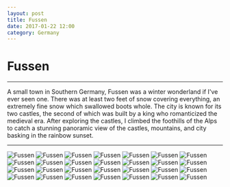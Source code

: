 ```yaml
---
layout: post
title: Fussen
date: 2017-01-22 12:00
category: Germany
---
```


# Fussen

---

A small town in Southern Germany, Fussen was a winter wonderland if I've ever seen one. There was at least two feet of snow covering everything, an extremely fine snow which swallowed boots whole.
The city is known for its two castles, the second of which was built by a king who romanticized the medieval era.
After exploring the castles, I climbed the foothills of the Alps to catch a stunning panoramic view of the castles, mountains, and city basking in the rainbow sunset.

---

![Fussen](/assets/img/travel/Germany/Fussen/Fussen-1.JPG)
![Fussen](/assets/img/travel/Germany/Fussen/Fussen-2.JPG)
![Fussen](/assets/img/travel/Germany/Fussen/Fussen-3.JPG)
![Fussen](/assets/img/travel/Germany/Fussen/Fussen-4.JPG)
![Fussen](/assets/img/travel/Germany/Fussen/Fussen-5.JPG)
![Fussen](/assets/img/travel/Germany/Fussen/Fussen-6.JPG)
![Fussen](/assets/img/travel/Germany/Fussen/Fussen-7.JPG)
![Fussen](/assets/img/travel/Germany/Fussen/Fussen-8.JPG)
![Fussen](/assets/img/travel/Germany/Fussen/Fussen-9.JPG)
![Fussen](/assets/img/travel/Germany/Fussen/Fussen-10.JPG)
![Fussen](/assets/img/travel/Germany/Fussen/Fussen-11.JPG)
![Fussen](/assets/img/travel/Germany/Fussen/Fussen-12.JPG)
![Fussen](/assets/img/travel/Germany/Fussen/Fussen-13.JPG)
![Fussen](/assets/img/travel/Germany/Fussen/Fussen-14.JPG)
![Fussen](/assets/img/travel/Germany/Fussen/Fussen-15.JPG)
![Fussen](/assets/img/travel/Germany/Fussen/Fussen-16.JPG)
![Fussen](/assets/img/travel/Germany/Fussen/Fussen-17.JPG)
![Fussen](/assets/img/travel/Germany/Fussen/Fussen-18.JPG)
![Fussen](/assets/img/travel/Germany/Fussen/Fussen-19.JPG)
![Fussen](/assets/img/travel/Germany/Fussen/Fussen-20.JPG)
![Fussen](/assets/img/travel/Germany/Fussen/Fussen-21.JPG)
![Fussen](/assets/img/travel/Germany/Fussen/Fussen-22.JPG)
![Fussen](/assets/img/travel/Germany/Fussen/Fussen-23.JPG)
![Fussen](/assets/img/travel/Germany/Fussen/Fussen-24.JPG)
![Fussen](/assets/img/travel/Germany/Fussen/Fussen-25.JPG)
![Fussen](/assets/img/travel/Germany/Fussen/Fussen-26.JPG)
![Fussen](/assets/img/travel/Germany/Fussen/Fussen-27.JPG)
![Fussen](/assets/img/travel/Germany/Fussen/Fussen-28.JPG)